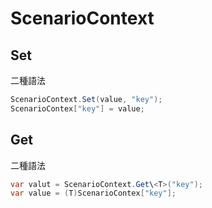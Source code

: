 # ScenarioContext

## Set

二種語法

```csharp
ScenarioContext.Set(value, "key");
ScenarioContex["key"] = value;
```

## Get

二種語法

```csharp
var valut = ScenarioContext.Get\<T>("key");
var value = (T)ScenarioContex["key"];
```
